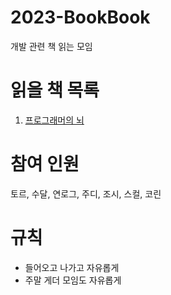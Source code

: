 # 2023-BookBook
개발 관련 책 읽는 모임

# 읽을 책 목록
1. [프로그래머의 뇌](http://www.yes24.com/Product/Goods/105911017)


# 참여 인원
토르, 수달, 연로그, 주디, 조시, 스컬, 코린

# 규칙
- 들어오고 나가고 자유롭게
- 주말 게더 모임도 자유롭게

